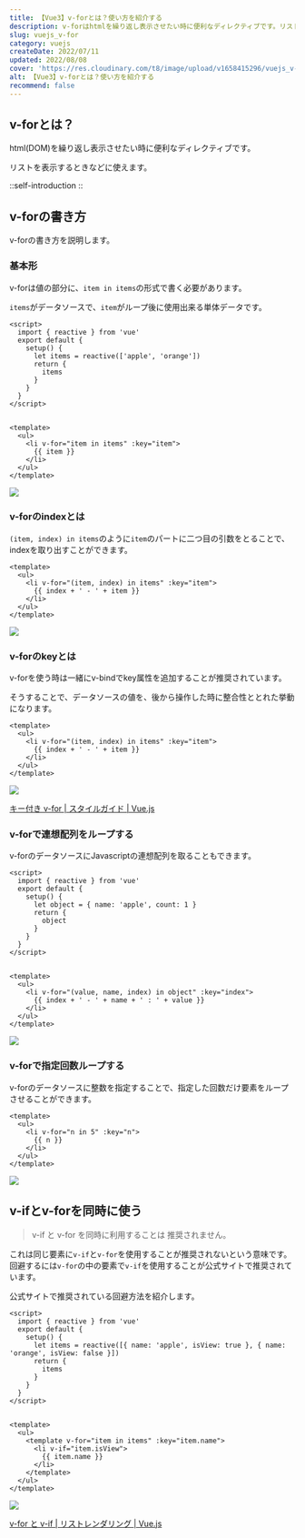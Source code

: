 ```yaml
---
title: 【Vue3】v-forとは？使い方を紹介する
description: v-forはhtmlを繰り返し表示させたい時に便利なディレクティブです。リストを表示するときなどに使えます。keyやindexを使った基本的な方法から、連想配列、v-ifとの同時使用についてもサンプルコードと一緒に説明します。
slug: vuejs_v-for
category: vuejs
createDate: 2022/07/11
updated: 2022/08/08
cover: 'https://res.cloudinary.com/t8/image/upload/v1658415296/vuejs_v-for_jfyxsq.png'
alt: 【Vue3】v-forとは？使い方を紹介する
recommend: false
---
```


## v-forとは？

html(DOM)を繰り返し表示させたい時に便利なディレクティブです。

リストを表示するときなどに使えます。

::self-introduction
::

## v-forの書き方
v-forの書き方を説明します。


### 基本形
v-forは値の部分に、`item in items`の形式で書く必要があります。

`items`がデータソースで、`item`がループ後に使用出来る単体データです。

```vue
<script>
  import { reactive } from 'vue'
  export default {
    setup() {
      let items = reactive(['apple', 'orange'])
      return {
        items
      }
    }
  }
</script>


<template>
  <ul>
    <li v-for="item in items" :key="item">
      {{ item }}
    </li>
  </ul>
</template>
```

<img src="https://firebasestorage.googleapis.com/v0/b/t8dev-ad45b.appspot.com/o/blog%2Fvuejs%2Fvuejs_v-for_1.png?alt=media&token=4d084fb3-2e42-4436-bc0a-01292b14cbe9"></img>

### v-forのindexとは

`(item, index) in items`のように`item`のパートに二つ目の引数をとることで、indexを取り出すことができます。

```vue
<template>
  <ul>
    <li v-for="(item, index) in items" :key="item">
      {{ index + ' - ' + item }}
    </li>
  </ul>
</template>
```

<img src="https://firebasestorage.googleapis.com/v0/b/t8dev-ad45b.appspot.com/o/blog%2Fvuejs%2Fvuejs_v-for_2.png?alt=media&token=1d63f856-efe9-4c8b-9042-37d39cbe9b21"></img>

### v-forのkeyとは
v-forを使う時は一緒にv-bindでkey属性を追加することが推奨されています。

そうすることで、データソースの値を、後から操作した時に整合性ととれた挙動になります。

```vue
<template>
  <ul>
    <li v-for="(item, index) in items" :key="item">
      {{ index + ' - ' + item }}
    </li>
  </ul>
</template>
```

<img src="https://firebasestorage.googleapis.com/v0/b/t8dev-ad45b.appspot.com/o/blog%2Fvuejs%2Fvuejs_v-for_3.png?alt=media&token=792cb116-9253-477c-b5c7-908c4309d622"></img>

[キー付き v-for | スタイルガイド | Vue.js](https://v3.ja.vuejs.org/style-guide/#キー付き-v-for-必須)

### v-forで連想配列をループする
v-forのデータソースにJavascriptの連想配列を取ることもできます。

```vue
<script>
  import { reactive } from 'vue'
  export default {
    setup() {
      let object = { name: 'apple', count: 1 }
      return {
        object
      }
    }
  }
</script>


<template>
  <ul>
    <li v-for="(value, name, index) in object" :key="index">
      {{ index + ' - ' + name + ' : ' + value }}
    </li>
  </ul>
</template>
```

<img src="https://firebasestorage.googleapis.com/v0/b/t8dev-ad45b.appspot.com/o/blog%2Fvuejs%2Fvuejs_v-for_4.png?alt=media&token=a05e886c-9184-4a20-98b5-8653a796e639"></img>

### v-forで指定回数ループする
v-forのデータソースに整数を指定することで、指定した回数だけ要素をループさせることができます。

```vue
<template>
  <ul>
    <li v-for="n in 5" :key="n">
      {{ n }}
    </li>
  </ul>
</template>
```

<img src="https://firebasestorage.googleapis.com/v0/b/t8dev-ad45b.appspot.com/o/blog%2Fvuejs%2Fvuejs_v-for_5.png?alt=media&token=9ce0d044-7381-4196-9763-710ee98338c6"></img>

## v-ifとv-forを同時に使う
> v-if と v-for を同時に利用することは 推奨されません。

これは同じ要素に`v-if`と`v-for`を使用することが推奨されないという意味です。回避するには`v-for`の中の要素で`v-if`を使用することが公式サイトで推奨されています。

公式サイトで推奨されている回避方法を紹介します。

```vue
<script>
  import { reactive } from 'vue'
  export default {
    setup() {
      let items = reactive([{ name: 'apple', isView: true }, { name: 'orange', isView: false }])
      return {
        items
      }
    }
  }
</script>


<template>
  <ul>
    <template v-for="item in items" :key="item.name">
      <li v-if="item.isView">
        {{ item.name }}
      </li>
    </template>
  </ul>
</template>
```

<img src="https://firebasestorage.googleapis.com/v0/b/t8dev-ad45b.appspot.com/o/blog%2Fvuejs%2Fvuejs_v-for_6.png?alt=media&token=939785d9-48cc-48e7-a153-107c742d97b0"></img>

[v-for と v-if | リストレンダリング | Vue.js](https://v3.ja.vuejs.org/guide/list.html#v-for-と-v-if)

